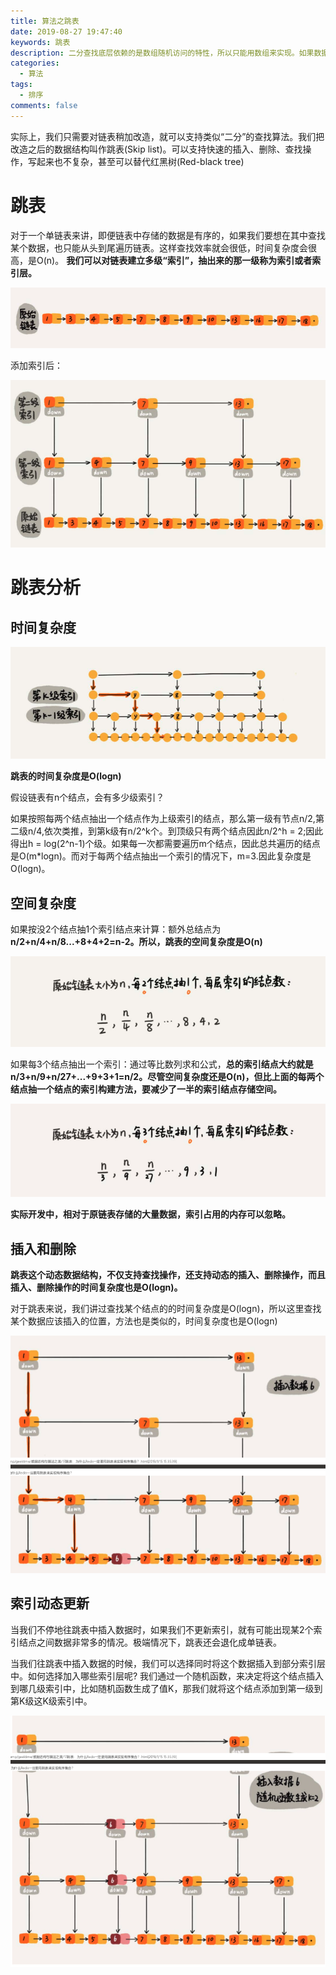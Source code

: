 ```yaml
---
title: 算法之跳表
date: 2019-08-27 19:47:40
keywords: 跳表
description: 二分查找底层依赖的是数组随机访问的特性，所以只能用数组来实现。如果数据存储在链表中，就真的没法用二分查找算法了吗?
categories: 
  - 算法
tags:
  - 排序
comments: false
---
```


实际上，我们只需要对链表稍加改造，就可以支持类似“二分”的查找算法。我们把改造之后的数据结构叫作跳表(Skip list)。可以支持快速的插入、删除、查找操作，写起来也不复杂，甚至可以替代红黑树(Red-black tree)

# 跳表

对于一个单链表来讲，即便链表中存储的数据是有序的，如果我们要想在其中查找某个数据，也只能从头到尾遍历链表。这样查找效率就会很低，时间复杂度会很高，是O(n)。 **我们可以对链表建立多级“索引”，抽出来的那一级称为索引或者索引层。**

![image](https://raw.githubusercontent.com/HaviLee/Blog-Images/master/高手/08281032.png)

添加索引后：

![image](https://raw.githubusercontent.com/HaviLee/Blog-Images/master/高手/08281034.png)

# 跳表分析

## 时间复杂度

![image](https://raw.githubusercontent.com/HaviLee/Blog-Images/master/高手/08281050.png)

**跳表的时间复杂度是O(logn)**

假设链表有n个结点，会有多少级索引？

如果按照每两个结点抽出一个结点作为上级索引的结点，那么第一级有节点n/2,第二级n/4,依次类推，到第k级有n/2^k个。到顶级只有两个结点因此n/2^h = 2;因此得出h = log(2^n-1)个级。如果每一次都需要遍历m个结点，因此总共遍历的结点是O(m*logn)。而对于每两个结点抽出一个索引的情况下，m=3.因此复杂度是O(logn)。

## 空间复杂度

如果按没2个结点抽1个索引结点来计算：额外总结点为**n/2+n/4+n/8...+8+4+2=n-2。所以，跳表的空间复杂度是O(n)**

![image](https://raw.githubusercontent.com/HaviLee/Blog-Images/master/高手/08281111.png)

如果每3个结点抽出一个索引：通过等比数列求和公式，**总的索引结点大约就是n/3+n/9+n/27+...+9+3+1=n/2。尽管空间复杂度还是O(n)，但比上面的每两个结点抽一个结点的索引构建方法，要减少了一半的索引结点存储空间。**

![image](https://raw.githubusercontent.com/HaviLee/Blog-Images/master/高手/08281112.png)

**实际开发中，相对于原链表存储的大量数据，索引占用的内存可以忽略。**

## 插入和删除

**跳表这个动态数据结构，不仅支持查找操作，还支持动态的插入、删除操作，而且插入、删除操作的时间复杂度也是O(logn)。**

对于跳表来说，我们讲过查找某个结点的的时间复杂度是O(logn)，所以这里查找某个数据应该插入的位置，方法也是类似的，时间复杂度也是O(logn)

![image](https://raw.githubusercontent.com/HaviLee/Blog-Images/master/高手/082811122.png)

## 索引动态更新

当我们不停地往跳表中插入数据时，如果我们不更新索引，就有可能出现某2个索引结点之间数据非常多的情况。极端情况下，跳表还会退化成单链表。

当我们往跳表中插入数据的时候，我们可以选择同时将这个数据插入到部分索引层中。如何选择加入哪些索引层呢?
我们通过一个随机函数，来决定将这个结点插入到哪几级索引中，比如随机函数生成了值K，那我们就将这个结点添加到第一级到第K级这K级索引中。

![image](https://raw.githubusercontent.com/HaviLee/Blog-Images/master/高手/08281127.png)

 





